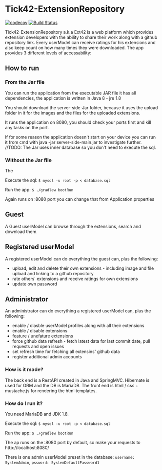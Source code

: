 # Tick42-ExtensionRepository

[![codecov](https://codecov.io/gh/Smytt/Tick42-ExtensionRepository/branch/master/graph/badge.svg)](https://codecov.io/gh/Smytt/Tick42-ExtensionRepository)
[![Build Status](https://travis-ci.org/Smytt/Tick42-ExtensionRepository.svg?branch=master)](https://travis-ci.org/Smytt/Tick42-ExtensionRepository)

Tick42-ExtensionRepository a.k.a Ext42 is a web platform which provides extension developers with the ability to share their work along with a github repository link. Every userModel can receive ratings for his extensions and also keep count on how many times they were downloaded. The app provides 3 different levels of accessability:

## How to run

### From the Jar file

You can run the application from the executable JAR file it has all dependencies, the application is written in Java 8 - jre 1.8

You should download the server-side-Jar folder, because it uses the upload folder in it for the images and the files for the uploaded extensions.

It runs the application on 8080, you should check your ports first and kill any tasks on the port.

If for some reason the application doesn't start on your device you can run it from cmd with java -jar server-side-main.jar to investigate further.
//TODO: The Jar uses inner database so you don't need to execute the sql.

### Without the Jar file

The

Execute the sql:
`$ mysql -u root -p < database.sql`

Run the app:
`$ ./gradlew bootRun`

Again runs on :8080 port you can change that from Application.properties

## Guest

A Guest userModel can browse through the extensions, search and download them.

## Registered userModel

A registered userModel can do everything the guest can, plus the following:
* upload, edit and delete their own extensions - including image and file upload and linking to a github repository
* rate others' extensions and receive ratings for own extensions
* update own password

## Administrator

An administrator can do everything a registered userModel can, plus the following:
* enable / diasble userModel profiles along with all their extensions
* enable / disable extensions
* feature / unefature extensions
* force github data refresh - fetch latest data for last commit date, pull requests and open issues
* set refresh time for fetching all extensins' github data
* register additional admin accounts

### How is it made?

The back end is a RestAPI created in Java and SpringMVC. Hibernate is used for ORM and the DB is MariaDB.
The front end is html / css + mustache.js for rendering the html templates.

### How do I run it?

You need MariaDB and JDK 1.8.

Execute the sql:
`$ mysql -u root -p < database.sql`

Run the app:
`$ ./gradlew bootRun`

The ap runs on the :8080 port by default, so make your requests to http://localhost:8080/

There is one admin userModel preset in the database:
`username: SystemAdmin`, `pssword: SystemDefaultPassword1`
